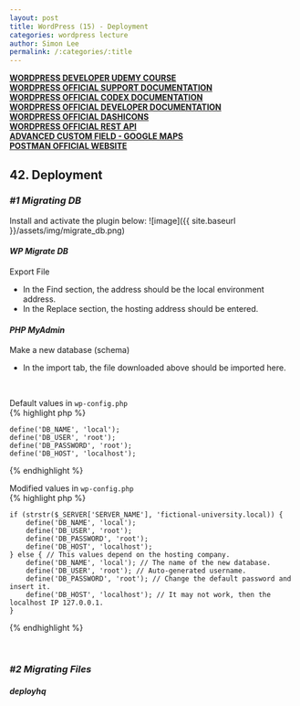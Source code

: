 ```yaml
---
layout: post
title: WordPress (15) - Deployment
categories: wordpress lecture
author: Simon Lee
permalink: /:categories/:title
---
```


<strong>[WORDPRESS DEVELOPER UDEMY COURSE][wp-udemy]</strong>  
<strong>[WORDPRESS OFFICIAL SUPPORT DOCUMENTATION][wp-support]</strong>  
<strong>[WORDPRESS OFFICIAL CODEX DOCUMENTATION][wp-codex]</strong>  
<strong>[WORDPRESS OFFICIAL DEVELOPER DOCUMENTATION][wp-dev]</strong>  
<strong>[WORDPRESS OFFICIAL DASHICONS][wp-dashicons]</strong>  
<strong>[WORDPRESS OFFICIAL REST API][wp-restapi]</strong>  
<strong>[ADVANCED CUSTOM FIELD - GOOGLE MAPS][acf-googlemaps]</strong>  
<strong>[POSTMAN OFFICIAL WEBSITE][postman]</strong>

## 42. Deployment

<h3><strong><i>#1 Migrating DB</i></strong></h3>

Install and activate the plugin below:
![image]({{ site.baseurl }}/assets/img/migrate_db.png)

<h4><strong><i>WP Migrate DB</i></strong></h4>
Export File

- In the Find section, the address should be the local environment address.
- In the Replace section, the hosting address should be entered.

<h4><strong><i>PHP MyAdmin</i></strong></h4>
Make a new database (schema)

- In the import tab, the file downloaded above should be imported here.

<br>

Default values in `wp-config.php`  
{% highlight php %}

    define('DB_NAME', 'local');
    define('DB_USER', 'root');
    define('DB_PASSWORD', 'root');
    define('DB_HOST', 'localhost');

{% endhighlight %}

Modified values in `wp-config.php`  
{% highlight php %}

    if (strstr($_SERVER['SERVER_NAME'], 'fictional-university.local)) {
        define('DB_NAME', 'local');
        define('DB_USER', 'root');
        define('DB_PASSWORD', 'root');
        define('DB_HOST', 'localhost');
    } else { // This values depend on the hosting company.
        define('DB_NAME', 'local'); // The name of the new database.
        define('DB_USER', 'root'); // Auto-generated username.
        define('DB_PASSWORD', 'root'); // Change the default password and insert it.
        define('DB_HOST', 'localhost'); // It may not work, then the localhost IP 127.0.0.1.
    }

{% endhighlight %}

<br>

<h3><strong><i>#2 Migrating Files</i></strong></h3>

<h4><strong><i>deployhq</i></strong></h4>

<br>
<br>
<br>

[wp-udemy]: https://www.udemy.com/course/become-a-wordpress-developer-php-javascript/learn/lecture/6896262?start=0#overview
[wp-support]: https://wordpress.org/support/
[wp-codex]: https://codex.wordpress.org/
[wp-dev]: https://developer.wordpress.org/
[wp-dashicons]: https://developer.wordpress.org/resource/dashicons/#star-half
[wp-restapi]: https://developer.wordpress.org/rest-api/
[acf-googlemaps]: https://www.advancedcustomfields.com/resources/google-map/
[postman]: https://www.postman.com/
